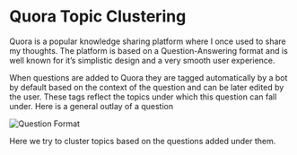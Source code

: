 # Quora Topic Clustering
Quora is a popular knowledge sharing platform where I once used to share my thoughts. The platform is based on a Question-Answering format and is well known for it’s simplistic design and a very smooth user experience.

When questions are added to Quora they are tagged automatically by a bot by default based on the context of the question and can be later edited by the user. These tags reflect the topics under which this question can fall under. Here is a general outlay of a question

![Question Format](https://cdn-images-1.medium.com/max/800/1*6XpG_xYDo3B0Phg4G29Ziw.png)

Here we try to cluster topics based on the questions added under them. 
